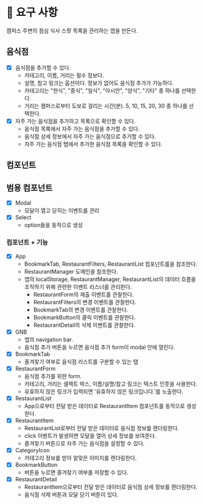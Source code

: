 # 🎯 요구 사항

캠퍼스 주변의 점심 식사 스팟 목록을 관리하는 앱을 만든다.

## 음식점

- [x] 음식점을 추가할 수 있다.
  - 카테고리, 이름, 거리는 필수 정보다.
  - 설명, 참고 링크는 옵션이다. 정보가 없어도 음식점 추가가 가능하다.
  - 카테고리는 "한식", "중식", "일식", "아시안", "양식", "기타" 중 하나를 선택한다.
  - 거리는 캠퍼스로부터 도보로 걸리는 시간(분). 5, 10, 15, 20, 30 중 하나를 선택한다.
- [x] 자주 가는 음식점을 추가하고 목록으로 확인할 수 있다.
  - 음식점 목록에서 자주 가는 음식점을 추가할 수 있다.
  - 음식점 상세 정보에서 자주 가는 음식점으로 추가할 수 있다.
  - 자주 가는 음식점 탭에서 추가한 음식점 목록을 확인할 수 있다.

## 컴포넌트

## 범용 컴포넌트

- [x] Modal
  - 모달이 열고 닫히는 이벤트를 관리
- [x] Select
  - option들을 동적으로 생성

### 컴포넌트 + 기능

- [x] App
  - BookmarkTab, RestaurantFilters, RestaurantList 컴포넌트를을 참조한다.
  - RestaurantManager 도메인을 참조한다.
  - 앱의 localStorage, RestaurantManager, RestaurantList의 데이터 흐름을 조작하기 위해 관련한 이벤트 리스너를 관리한다.
    - RestaurantForm의 제출 이벤트를 관찰한다.
    - RestaurantFilters의 변경 이벤트를 관찰한다.
    - BookmarkTab의 변경 이벤트를 관찰한다.
    - BookmarkButton의 클릭 이벤트를 관찰한다.
    - RestaurantDetail의 삭제 이벤트를 관찰한다.
- [x] GNB
  - 앱의 navigation bar.
  - 음식점 추가 버튼을 누르면 음식점 추가 form이 modal 안에 열린다.
- [x] BookmarkTab
  - 즐겨찾기 여부로 음식점 리스트를 구분할 수 있는 탭
- [x] RestaurantForm
  - 음식점 추가를 위한 form.
  - 카테고리, 거리는 셀렉트 박스, 이름/설명/참고 링크는 텍스트 인풋을 사용한다.
  - 유효하지 않은 링크가 입력되면 '유효하지 않은 링크입니다.'를 노출한다.
- [x] RestaurantList
  - App으로부터 전달 받은 데이터로 RestaurantItem 컴포넌트를 동적으로 생성한다.
- [x] RestaurantItem
  - RestaurantList로부터 전달 받은 데이터로 음식점 정보를 렌더링한다.
  - click 이벤트가 발생하면 모달을 열어 상세 정보를 보여준다.
  - 즐겨찾기 버튼으로 자주 가는 음식점을 설정할 수 있다.
- [x] CategoryIcon
  - 카테고리 정보를 받아 알맞은 이미지를 렌더링한다.
- [x] BookmarkButton
  - 버튼을 누르면 즐겨찾기 여부를 저장할 수 있다.
- [x] RestaurantDetail
  - RestaurantItem으로부터 전달 받은 데이터로 음식점 상세 정보를 렌더링한다.
  - 음식점 삭제 버튼과 모달 닫기 버튼이 있다.
